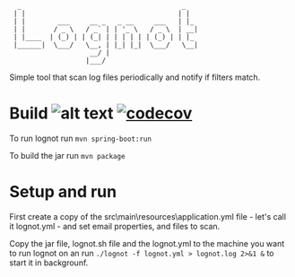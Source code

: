 ```
  _                                        _
 | |                                      | |
 | |        ___     __ _   _ __     ___   | |_
 | |       / _ \   / _` | | '_ \   / _ \  | __|
 | |____  | (_) | | (_| | | | | | | (_) | | |_
 |______|  \___/   \__, | |_| |_|  \___/   \__|
                    __/ |
                   |___/              
```                   
Simple tool that scan log files periodically and notify if filters match.

Build ![alt text]( https://travis-ci.org/robertsicoie/lognot.svg?branch=master "Build status" ) [![codecov](https://codecov.io/gh/robertsicoie/lognot/branch/master/graph/badge.svg)](https://codecov.io/gh/robertsicoie/lognot)
================================================================================================================================================================================================================================
To run lognot run
```mvn spring-boot:run```

To build the jar run
```mvn package```

Setup and run
=============
First create a copy of the src\main\resources\application.yml file - let's 
call it lognot.yml - and set email properties, and files to scan.

Copy the jar file, lognot.sh file and the lognot.yml to the machine you 
want to run lognot on an run 
```./lognot -f lognot.yml > lognot.log 2>&1 &``` 
to start it in backgrounf.